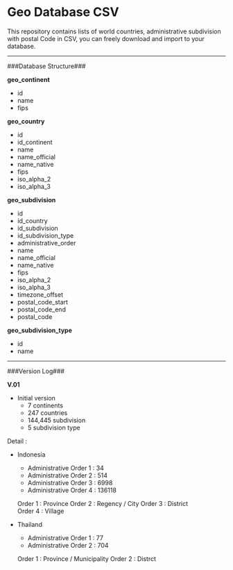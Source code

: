 # Geo Database CSV #

This repository contains lists of world countries, administrative subdivision with postal Code in CSV, you can freely download and import to your database.

----------

###Database Structure###

**geo_continent**

- id 
- name
- fips


**geo_country**

- id
- id_continent
- name
- name_official
- name_native
- fips
- iso_alpha_2
- iso_alpha_3


**geo_subdivision**

- id
- id_country
- id_subdivision
- id_subdivision_type
- administrative_order
- name
- name_official
- name_native
- fips
- iso_alpha_2
- iso_alpha_3
- timezone_offset
- postal_code_start
- postal_code_end
- postal_code


**geo_subdivision_type**

- id
- name


----------

###Version Log###

**V.01**

- Initial version
	- 7 continents
	- 247 countries
	- 144,445 subdivision
	- 5 subdivision type

Detail :

-	Indonesia
	- Administrative Order 1 : 34
	- Administrative Order 2 : 514
	- Administrative Order 3 : 6998
	- Administrative Order 4 : 136118
	
	Order 1 : Province
	Order 2 : Regency / City
	Order 3 : District	
	Order 4 : Village

- Thailand
	- Administrative Order 1 : 77
	- Administrative Order 2 : 704

	Order 1 : Province / Municipality
	Order 2 : Distrct 
	